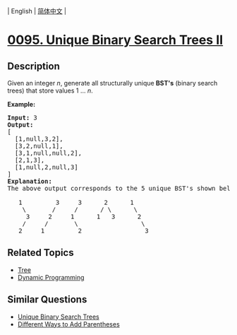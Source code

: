 
| English | [简体中文](README.md) |
# [0095. Unique Binary Search Trees II](https://leetcode-cn.com/problems/unique-binary-search-trees-ii/)
## Description
<p>Given an integer <em>n</em>, generate all structurally unique <strong>BST&#39;s</strong> (binary search trees) that store values 1 ...&nbsp;<em>n</em>.</p>

<p><strong>Example:</strong></p>

<pre>
<strong>Input:</strong> 3
<strong>Output:</strong>
[
&nbsp; [1,null,3,2],
&nbsp; [3,2,null,1],
&nbsp; [3,1,null,null,2],
&nbsp; [2,1,3],
&nbsp; [1,null,2,null,3]
]
<strong>Explanation:</strong>
The above output corresponds to the 5 unique BST&#39;s shown below:

   1         3     3      2      1
    \       /     /      / \      \
     3     2     1      1   3      2
    /     /       \                 \
   2     1         2                 3
</pre>

## Related Topics
- [Tree](https://leetcode-cn.com/tag/tree)
- [Dynamic Programming](https://leetcode-cn.com/tag/dynamic-programming)
## Similar Questions
- [Unique Binary Search Trees](../unique-binary-search-trees/README_EN.md)
- [Different Ways to Add Parentheses](../different-ways-to-add-parentheses/README_EN.md)

